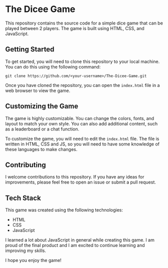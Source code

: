 # The Dicee Game

This repository contains the source code for a simple dice game that can be played between 2 players. The game is built using HTML, CSS, and JavaScript.

## Getting Started

To get started, you will need to clone this repository to your local machine. You can do this using the following command:


```
git clone https://github.com/<your-username>/The-Dicee-Game.git
```


Once you have cloned the repository, you can open the `index.html` file in a web browser to view the game.

## Customizing the Game

The game is highly customizable. You can change the colors, fonts, and layout to match your own style. You can also add additional content, such as a leaderboard or a chat function.

To customize the game, you will need to edit the `index.html` file. The file is written in HTML, CSS and JS, so you will need to have some knowledge of these languages to make changes.

## Contributing

I welcome contributions to this repository. If you have any ideas for improvements, please feel free to open an issue or submit a pull request.

## Tech Stack

This game was created using the following technologies:

* HTML
* CSS
* JavaScript

I learned a lot about JavaScript in general while creating this game. I am proud of the final product and I am excited to continue learning and improving my skills.

I hope you enjoy the game!
